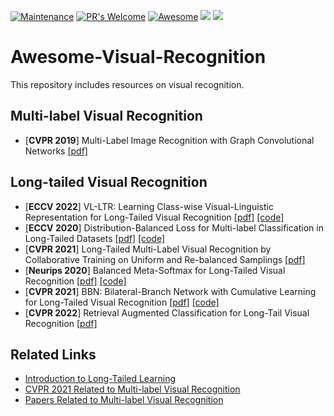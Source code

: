 [![Maintenance](https://img.shields.io/badge/Maintained%3F-yes-green.svg)](https://GitHub.com/Naereen/StrapDown.js/graphs/commit-activity)
[![PR's Welcome](https://img.shields.io/badge/PRs-welcome-brightgreen.svg?style=flat)](http://makeapullrequest.com) 
[![Awesome](https://cdn.rawgit.com/sindresorhus/awesome/d7305f38d29fed78fa85652e3a63e154dd8e8829/media/badge.svg)](https://github.com/sindresorhus/awesome)
![](https://img.shields.io/github/last-commit/Richard88888/awesome-multi-label-visual-recognition?color=green) 
![](https://img.shields.io/badge/PaperNumber-7-brightgreen)

# Awesome-Visual-Recognition
This repository includes resources on visual recognition.

## Multi-label Visual Recognition
- [**CVPR 2019**] Multi-Label Image Recognition with Graph Convolutional Networks [[pdf]](https://openaccess.thecvf.com/content_CVPR_2019/papers/Chen_Multi-Label_Image_Recognition_With_Graph_Convolutional_Networks_CVPR_2019_paper.pdf)

## Long-tailed Visual Recognition
- [**ECCV 2022**] VL-LTR: Learning Class-wise Visual-Linguistic Representation for Long-Tailed Visual Recognition [[pdf]](https://arxiv.org/pdf/2111.13579.pdf) [[code]](https://github.com/ChangyaoTian/VL-LTR)
- [**ECCV 2020**] Distribution-Balanced Loss for Multi-label Classification in Long-Tailed Datasets [[pdf]](https://arxiv.org/pdf/2007.09654.pdf) [[code]](https://github.com/wutong16/DistributionBalancedLoss)
- [**CVPR 2021**] Long-Tailed Multi-Label Visual Recognition by Collaborative Training on Uniform and Re-balanced Samplings [[pdf]](https://openaccess.thecvf.com/content/CVPR2021/papers/Guo_Long-Tailed_Multi-Label_Visual_Recognition_by_Collaborative_Training_on_Uniform_and_CVPR_2021_paper.pdf)
- [**Neurips 2020**] Balanced Meta-Softmax for Long-Tailed Visual Recognition [[pdf]](https://proceedings.neurips.cc/paper/2020/file/2ba61cc3a8f44143e1f2f13b2b729ab3-Paper.pdf) [[code]](https://github.com/jiawei-ren/BalancedMetaSoftmax)
- [**CVPR 2021**] BBN: Bilateral-Branch Network with Cumulative Learning for Long-Tailed Visual Recognition [[pdf]](https://openaccess.thecvf.com/content_CVPR_2020/papers/Zhou_BBN_Bilateral-Branch_Network_With_Cumulative_Learning_for_Long-Tailed_Visual_Recognition_CVPR_2020_paper.pdf) [[code]](https://github.com/Megvii-Nanjing/BBN)
- [**CVPR 2022**] Retrieval Augmented Classification for Long-Tail Visual Recognition [[pdf]](https://arxiv.org/pdf/2202.11233) 

## Related Links
- [Introduction to Long-Tailed Learning](https://zhuanlan.zhihu.com/p/501900018)
- [CVPR 2021 Related to Multi-label Visual Recognition](https://zhuanlan.zhihu.com/p/380733018)
- [Papers Related to Multi-label Visual Recognition](https://zhuanlan.zhihu.com/p/407052629)
